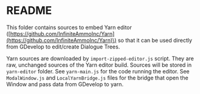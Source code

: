 # README

This folder contains sources to embed Yarn editor \([https://github.com/InfiniteAmmoInc/Yarn](https://github.com/InfiniteAmmoInc/Yarn)\) so that it can be used directly from GDevelop to edit/create Dialogue Trees.

Yarn sources are downloaded by `import-zipped-editor.js` script. They are raw, unchanged sources of the Yarn editor build. Sources will be stored in `yarn-editor` folder. See `yarn-main.js` for the code running the editor. See `ModalWindow.js` and `LocalYarnBridge.js` files for the bridge that open the Window and pass data from GDevelop to yarn.


